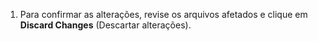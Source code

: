 1. Para confirmar as alterações, revise os arquivos afetados e clique em **Discard Changes** (Descartar alterações).
